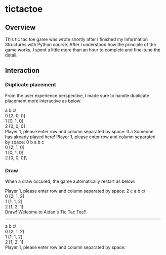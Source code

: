 # tictactoe

## Overview
This tic tac toe game was wrote shortly after I finished my Information Structures with Python course. After I understood how the principle of the game works, I spent a little more than an hour to complete and fine-tune the detail.

## Interaction

### Duplicate placement
From the user experience perspective, I made sure to handle duplicate placement more interactive as below:
  
  a  b  c\  
0 [2, 0, 0]\
1 [0, 1, 0]\
2 [0, 0, 0]\
Player 1, please enter row and column separated by space: 0 a
Someone has already played here!
Player 1, please enter row and column separated by space: 0 b
   a  b  c  
0 [2, 1, 0]\
1 [0, 1, 0]\
2 [0, 0, 0]\

### Draw
When a draw occured, the game automatically restart as below:

Player 1, please enter row and column separated by space: 2 c
   a  b  c\  
0 [2, 1, 2]\
1 [1, 1, 2]\
2 [1, 2, 1]\
Draw!
            Welcome to Aidan's Tic Tac Toe!!
____________________________________________________________
   a  b  c\  
0 [2, 1, 2]\
1 [1, 1, 2]\
2 [1, 2, 1]\
Player 1, please enter row and column separated by space: 
